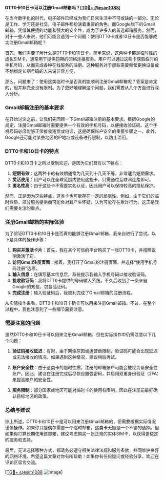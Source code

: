 **DTT0卡10日卡可以注册Gmail邮箱吗？[[TG💪+ @esim1088](https://t.me/s/esim1088)]**

在当今数字化的时代，电子邮件已经成为我们日常生活中不可或缺的一部分。无论是工作、学习还是社交，电子邮件都扮演着重要的角色。而Google旗下的Gmail邮箱，凭借其便捷的功能和强大的安全性，成为了许多人的首选邮箱服务。然而，对于一些人来说，他们可能会遇到一个问题：使用DTT0卡或者10日卡是否能够成功注册Gmail邮箱呢？

首先，我们需要了解什么是DTT0卡和10日卡。简单来说，这两种卡都是临时性的虚拟SIM卡，通常用于提供短期的网络连接服务。用户可以通过这些卡获取临时的手机号码，从而完成各种在线服务的注册。这种服务对于那些需要频繁更换设备或不想绑定长期号码的人来说非常方便。

那么，问题来了：使用这类临时卡是否真的能顺利注册Gmail邮箱呢？答案是肯定的，但并非完全没有限制。为了更好地理解这个问题，我们需要从几个方面进行深入分析。

### Gmail邮箱注册的基本要求

在开始讨论之前，让我们先回顾一下Gmail邮箱注册的基本要求。根据Google的规定，注册Gmail邮箱时需要提供一个有效的手机号码，以便接收验证码。这个手机号码必须能够正常接收短信或电话，这是确保账户安全的重要步骤之一。此外，Google还可能对某些地区的IP地址或设备进行限制，以防止滥用。

### DTT0卡和10日卡的特点

DTT0卡和10日卡之所以受到欢迎，是因为它们具有以下特点：

1. **短期有效**：这两种卡的有效期通常为几天到十几天不等，非常适合短期需求。
2. **灵活使用**：用户可以在全球范围内使用这些卡，只需通过互联网连接即可。
3. **匿名性高**：由于这些卡不需要实名认证，因此用户可以保持较高的隐私保护。

然而，正是因为这些特点，这类卡也可能存在一定的局限性。例如，由于它们的临时性质，部分服务提供商可能会对其产生怀疑，认为可能存在欺诈行为。这正是我们需要关注的重点。

### 注册Gmail邮箱的实际体验

为了验证DTT0卡和10日卡是否真的能够注册Gmail邮箱，我亲自进行了尝试。以下是具体的操作步骤：

1. **购买并激活卡片**：首先，我在某个可信的平台购买了一张DTT0卡，并按照说明激活了它。
2. **访问Gmail注册页面**：接着，我打开了Gmail的注册页面，并选择“使用手机号码注册”选项。
3. **输入信息**：在填写基本信息后，系统提示我输入手机号码以接收验证码。
4. **接收验证码**：我将DTT0卡提供的号码输入系统，不久后收到了一条来自Google的短信，包含验证码。
5. **完成注册**：输入验证码后，我顺利完成了Gmail邮箱的注册流程。

从实际操作来看，DTT0卡和10日卡确实可以用来注册Gmail邮箱。不过，在整个过程中，我也注意到了一些细节需要注意。

### 需要注意的问题

虽然DTT0卡和10日卡可以用来注册Gmail邮箱，但在实际操作中仍需注意以下几个问题：

1. **验证码接收延迟**：有时，由于网络原因或运营商限制，验证码可能会出现延迟或无法接收的情况。如果遇到这种情况，建议稍后再试。
   
2. **账户安全性**：由于这类卡的临时性质，注册的邮箱账户可能会被视为低安全性账户。因此，建议在注册完成后尽快设置强密码，并启用双重身份验证（2FA）来提高账户的安全性。

3. **服务限制**：部分国家或地区可能对临时卡的使用有限制，因此在注册前最好确认目标地区的政策。

### 总结与建议

综上所述，DTT0卡和10日卡是可以用来注册Gmail邮箱的，但需要根据实际情况谨慎操作。如果你只是偶尔需要一个临时邮箱，这类卡无疑是一个不错的选择。但如果你打算长期使用该邮箱，建议考虑购买一张正规的实体SIM卡，以获得更稳定的服务和支持。

最后，无论选择哪种方式，都请务必遵守相关法律法规和服务条款，共同维护良好的网络环境。希望这篇文章对你有所帮助！如果你有任何疑问或经验分享，欢迎在评论区留言交流。

[[TG💪+ @esim1088](https://t.me/s/esim1088) ![Image](https://i.postimg.cc/4NQfJmqS/Snipaste-2025-05-13-00-14-12.png)]